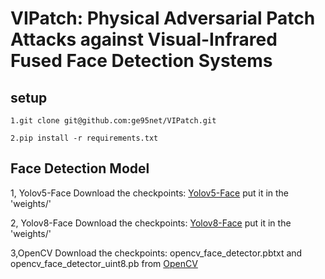 # VIPatch: Physical Adversarial Patch Attacks against Visual-Infrared Fused Face Detection Systems



## setup
```
1.git clone git@github.com:ge95net/VIPatch.git

2.pip install -r requirements.txt
```


## Face Detection Model
1, Yolov5-Face
Download the checkpoints:  [Yolov5-Face](https://github.com/deepcam-cn/yolov5-face#pretrained-models)
put it in the 'weights/'

2, Yolov8-Face
Download the checkpoints: [Yolov8-Face](https://github.com/derronqi/yolov8-face)
put it in the 'weights/'

3,OpenCV
Download the checkpoints: opencv_face_detector.pbtxt and opencv_face_detector_uint8.pb from [OpenCV](https://github.com/spmallick/learnopencv/tree/master/AgeGender)

